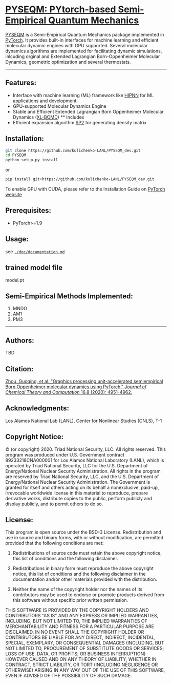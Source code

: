 # [PYSEQM: PYtorch-based Semi-Empirical Quantum Mechanics](https://github.com/lanl/PYSEQM)
[PYSEQM](https://github.com/lanl/PYSEQM) is a Semi-Empirical Quantum Mechanics package implemented in [PyTorch](http://pytorch.org). It provides built-in interfaces for machine learning and efficient molecular dynamic engines with GPU supported. Several molecular dynamics algorithms are implemented for facilitating dynamic simulations, inlcuding orginal and Extended Lagrangian Born-Oppenheimer Molecular Dynamics, geometric optimization and  several thermostats. 

<hr/>

## Features:

* Interface with machine learning (ML) framework like [HIPNN](https://aip.scitation.org/doi/abs/10.1063/1.5011181) for ML applications and development.
* GPU-supported Molecular Dynamics Engine
* Stable and Efficient Extended Lagrangian Born Oppenheimer Molecular Dynamics ([XL-BOMD](https://aip.scitation.org/doi/full/10.1063/1.3148075))
** Includes
* Efficient expansion algorithm [SP2](https://journals.aps.org/prb/abstract/10.1103/PhysRevB.66.155115) for generating density matrix


## Installation:

```bash
git clone https://github.com/kulichenko-LANL/PYSEQM_dev.git
cd PYSEQM
python setup.py install
```
or
```bash
pip install git+https://github.com/kulichenko-LANL/PYSEQM_dev.git
```

To enable GPU with CUDA, please refer to the Installation Guide on [PyTorch website](https://pytorch.org/)

## Prerequisites:
* PyTorch>=1.9

## Usage:
see [```./doc/documentation.md```](./doc/documentation.md)

## trained model file
model.pt

## Semi-Empirical Methods Implemented:
1. MNDO
2. AM1
3. PM3

<hr/>

## Authors:

TBD

## Citation:
[Zhou, Guoqing, et al. "Graphics processing unit-accelerated semiempirical Born Oppenheimer molecular dynamics using PyTorch." *Journal of Chemical Theory and Computation* 16.8 (2020): 4951-4962.](https://pubs.acs.org/doi/full/10.1021/acs.jctc.0c00243)

## Acknowledgments:
Los Alamos National Lab (LANL), Center for Nonlinear Studies (CNLS), T-1

## Copyright Notice:

© (or copyright) 2020. Triad National Security, LLC. All rights reserved.
This program was produced under U.S. Government contract 89233218CNA000001 for Los Alamos
National Laboratory (LANL), which is operated by Triad National Security, LLC for the U.S.
Department of Energy/National Nuclear Security Administration. All rights in the program are
reserved by Triad National Security, LLC, and the U.S. Department of Energy/National Nuclear
Security Administration. The Government is granted for itself and others acting on its behalf a
nonexclusive, paid-up, irrevocable worldwide license in this material to reproduce, prepare
derivative works, distribute copies to the public, perform publicly and display publicly, and to permit
others to do so.

## License:

This program is open source under the BSD-3 License.
Redistribution and use in source and binary forms, with or without
modification, are permitted provided that the following conditions are met:

1. Redistributions of source code must retain the above copyright notice, this
   list of conditions and the following disclaimer.

2. Redistributions in binary form must reproduce the above copyright notice,
   this list of conditions and the following disclaimer in the documentation
   and/or other materials provided with the distribution.

3. Neither the name of the copyright holder nor the names of its
   contributors may be used to endorse or promote products derived from
   this software without specific prior written permission.

THIS SOFTWARE IS PROVIDED BY THE COPYRIGHT HOLDERS AND CONTRIBUTORS "AS IS"
AND ANY EXPRESS OR IMPLIED WARRANTIES, INCLUDING, BUT NOT LIMITED TO, THE
IMPLIED WARRANTIES OF MERCHANTABILITY AND FITNESS FOR A PARTICULAR PURPOSE ARE
DISCLAIMED. IN NO EVENT SHALL THE COPYRIGHT HOLDER OR CONTRIBUTORS BE LIABLE
FOR ANY DIRECT, INDIRECT, INCIDENTAL, SPECIAL, EXEMPLARY, OR CONSEQUENTIAL
DAMAGES (INCLUDING, BUT NOT LIMITED TO, PROCUREMENT OF SUBSTITUTE GOODS OR
SERVICES; LOSS OF USE, DATA, OR PROFITS; OR BUSINESS INTERRUPTION) HOWEVER
CAUSED AND ON ANY THEORY OF LIABILITY, WHETHER IN CONTRACT, STRICT LIABILITY,
OR TORT (INCLUDING NEGLIGENCE OR OTHERWISE) ARISING IN ANY WAY OUT OF THE USE
OF THIS SOFTWARE, EVEN IF ADVISED OF THE POSSIBILITY OF SUCH DAMAGE.
